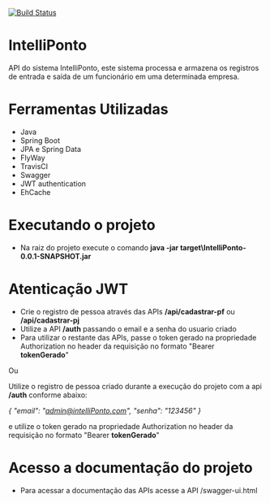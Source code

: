 [![Build Status](https://travis-ci.org/d-klotz/intelli-ponto-api.svg?branch=master)](https://travis-ci.org/d-klotz/intelli-ponto-api)

# IntelliPonto
API do sistema IntelliPonto, este sistema processa e armazena os registros de entrada e saída de um funcionário em uma determinada empresa. 

# Ferramentas Utilizadas
- Java
- Spring Boot
- JPA e Spring Data
- FlyWay
- TravisCI
- Swagger
- JWT authentication
- EhCache

# Executando o projeto
- Na raiz do projeto execute o comando **java -jar target\IntelliPonto-0.0.1-SNAPSHOT.jar**

# Atenticação JWT
- Crie o registro de pessoa através das APIs **/api/cadastrar-pf** ou **/api/cadastrar-pj**
- Utilize a API **/auth** passando o email e a senha do usuario criado
- Para utilizar o restante das APIs, passe o token gerado na propriedade Authorization no header da requisição no formato "Bearer **tokenGerado**"

Ou

Utilize o registro de pessoa criado durante a execução do projeto com a api **/auth** conforme abaixo:

*{ "email": "admin@intelliPonto.com",*
  *"senha": "123456" }*
  
e utilize o token gerado na propriedade Authorization no header da requisição no formato "Bearer **tokenGerado**"

# Acesso a documentação do projeto
- Para acessar a documentação das APIs acesse a API /swagger-ui.html

